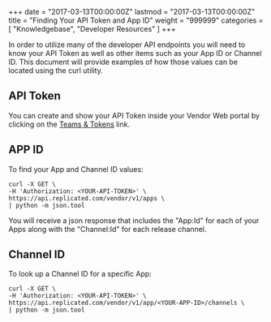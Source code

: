 +++
date = "2017-03-13T00:00:00Z"
lastmod = "2017-03-13T00:00:00Z"
title = "Finding Your API Token and App ID"
weight = "999999"
categories = [ "Knowledgebase", "Developer Resources" ]
+++

In order to utilize many of the developer API endpoints you will need to know your API Token as well as other items such as your App ID or Channel ID. This document will provide examples of how those values can be located using the curl utility.

## API Token

You can create and show your API Token inside your Vendor Web portal by clicking on the [Teams & Tokens](https://vendor.replicated.com/#/team) link.


## APP ID
To find your App and Channel ID values:

    curl -X GET \
    -H 'Authorization: <YOUR-API-TOKEN>' \
    https://api.replicated.com/vendor/v1/apps \
    | python -m json.tool

You will receive a json response that includes the "App:Id" for each of your Apps along with the "Channel:Id" for each release channel.

## Channel ID
To look up a Channel ID for a specific App:

    curl -X GET \
    -H 'Authorization: <YOUR-API-TOKEN>' \
    https://api.replicated.com/vendor/v1/app/<YOUR-APP-ID>/channels \
    | python -m json.tool
